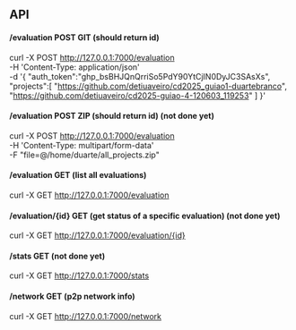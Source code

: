 ## API

#### /evaluation POST GIT (should return id)

curl -X POST http://127.0.0.1:7000/evaluation \
 -H 'Content-Type: application/json' \
 -d '{
    "auth_token":"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",
    "projects":[
        "https://github.com/detiuaveiro/cd2025_guiao1-duartebranco",
        "https://github.com/detiuaveiro/cd2025-guiao-4-120603_119253"
    ]
 }'

#### /evaluation POST ZIP (should return id) (not done yet)

curl -X POST http://127.0.0.1:7000/evaluation \
 -H 'Content-Type: multipart/form-data' \
 -F "file=@/home/duarte/all_projects.zip"

#### /evaluation GET (list all evaluations)

curl -X GET http://127.0.0.1:7000/evaluation

#### /evaluation/{id} GET (get status of a specific evaluation) (not done yet)

curl -X GET http://127.0.0.1:7000/evaluation/{id}

#### /stats GET (not done yet)

curl -X GET http://127.0.0.1:7000/stats

#### /network GET (p2p network info)

curl -X GET http://127.0.0.1:7000/network

